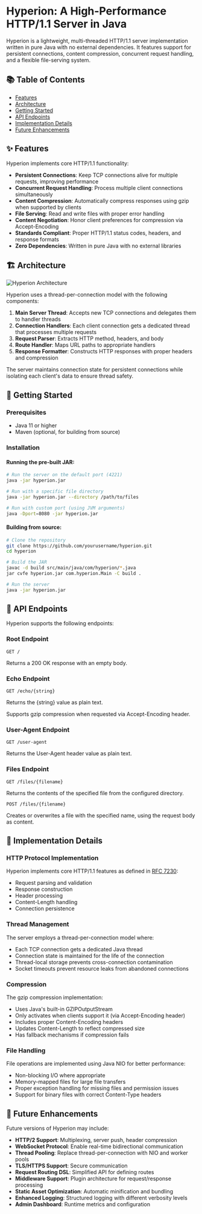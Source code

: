 # Hyperion: A High-Performance HTTP/1.1 Server in Java

Hyperion is a lightweight, multi-threaded HTTP/1.1 server implementation written in pure Java with no external dependencies. It features support for persistent connections, content compression, concurrent request handling, and a flexible file-serving system.

## 📚 Table of Contents

- [Features](#-features)
- [Architecture](#-architecture)
- [Getting Started](#-getting-started)
- [API Endpoints](#-api-endpoints)
- [Implementation Details](#-implementation-details)
- [Future Enhancements](#-future-enhancements)

## ✨ Features

Hyperion implements core HTTP/1.1 functionality:

- **Persistent Connections**: Keep TCP connections alive for multiple requests, improving performance
- **Concurrent Request Handling**: Process multiple client connections simultaneously
- **Content Compression**: Automatically compress responses using gzip when supported by clients
- **File Serving**: Read and write files with proper error handling
- **Content Negotiation**: Honor client preferences for compression via Accept-Encoding
- **Standards Compliant**: Proper HTTP/1.1 status codes, headers, and response formats
- **Zero Dependencies**: Written in pure Java with no external libraries

## 🏗 Architecture

![Hyperion Architecture](docs/architecture.png)

Hyperion uses a thread-per-connection model with the following components:

1. **Main Server Thread**: Accepts new TCP connections and delegates them to handler threads
2. **Connection Handlers**: Each client connection gets a dedicated thread that processes multiple requests
3. **Request Parser**: Extracts HTTP method, headers, and body
4. **Route Handler**: Maps URL paths to appropriate handlers
5. **Response Formatter**: Constructs HTTP responses with proper headers and compression

The server maintains connection state for persistent connections while isolating each client's data to ensure thread safety.

## 🚀 Getting Started

### Prerequisites

- Java 11 or higher
- Maven (optional, for building from source)

### Installation

#### Running the pre-built JAR:

```bash
# Run the server on the default port (4221)
java -jar hyperion.jar

# Run with a specific file directory
java -jar hyperion.jar --directory /path/to/files

# Run with custom port (using JVM arguments)
java -Dport=8080 -jar hyperion.jar
```

#### Building from source:

```bash
# Clone the repository
git clone https://github.com/yourusername/hyperion.git
cd hyperion

# Build the JAR
javac -d build src/main/java/com/hyperion/*.java
jar cvfe hyperion.jar com.hyperion.Main -C build .

# Run the server
java -jar hyperion.jar
```

## 🔌 API Endpoints

Hyperion supports the following endpoints:

### Root Endpoint
```
GET /
```
Returns a 200 OK response with an empty body.

### Echo Endpoint
```
GET /echo/{string}
```
Returns the {string} value as plain text.

Supports gzip compression when requested via Accept-Encoding header.

### User-Agent Endpoint
```
GET /user-agent
```
Returns the User-Agent header value as plain text.

### Files Endpoint
```
GET /files/{filename}
```
Returns the contents of the specified file from the configured directory.

```
POST /files/{filename}
```
Creates or overwrites a file with the specified name, using the request body as content.

## 🔧 Implementation Details

### HTTP Protocol Implementation

Hyperion implements core HTTP/1.1 features as defined in [RFC 7230](https://tools.ietf.org/html/rfc7230):

- Request parsing and validation
- Response construction
- Header processing
- Content-Length handling
- Connection persistence

### Thread Management

The server employs a thread-per-connection model where:

- Each TCP connection gets a dedicated Java thread
- Connection state is maintained for the life of the connection
- Thread-local storage prevents cross-connection contamination
- Socket timeouts prevent resource leaks from abandoned connections

### Compression

The gzip compression implementation:

- Uses Java's built-in GZIPOutputStream
- Only activates when clients support it (via Accept-Encoding header)
- Includes proper Content-Encoding headers
- Updates Content-Length to reflect compressed size
- Has fallback mechanisms if compression fails

### File Handling

File operations are implemented using Java NIO for better performance:

- Non-blocking I/O where appropriate
- Memory-mapped files for large file transfers
- Proper exception handling for missing files and permission issues
- Support for binary files with correct Content-Type headers

## 🔮 Future Enhancements

Future versions of Hyperion may include:

- **HTTP/2 Support**: Multiplexing, server push, header compression
- **WebSocket Protocol**: Enable real-time bidirectional communication
- **Thread Pooling**: Replace thread-per-connection with NIO and worker pools
- **TLS/HTTPS Support**: Secure communication
- **Request Routing DSL**: Simplified API for defining routes
- **Middleware Support**: Plugin architecture for request/response processing
- **Static Asset Optimization**: Automatic minification and bundling
- **Enhanced Logging**: Structured logging with different verbosity levels
- **Admin Dashboard**: Runtime metrics and configuration
